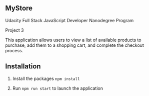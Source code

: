 ## MyStore

Udacity Full Stack JavaScript Developer Nanodegree Program

Project 3

This application allows users to view a list of available products to purchase, add them to a shopping cart, and complete the checkout process.

## Installation

1. Install the packages `npm install`

2. Run `npm run start` to launch the application
